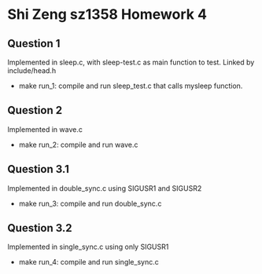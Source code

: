 # Shi Zeng sz1358 Homework 4

## Question 1
Implemented in sleep.c, with sleep-test.c as main function to test.
Linked by include/head.h

* make run_1: compile and run sleep_test.c that calls mysleep function.

## Question 2
Implemented in wave.c
* make run_2: compile and run wave.c

## Question 3.1
Implemented in double_sync.c using SIGUSR1 and SIGUSR2
* make run_3: compile and run double_sync.c

## Question 3.2
Implemented in single_sync.c using only SIGUSR1
* make run_4: compile and run single_sync.c

